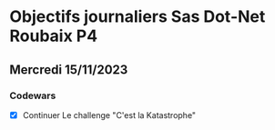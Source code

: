# Objectifs journaliers Sas Dot-Net Roubaix P4

## Mercredi 15/11/2023

### Codewars

- [x] Continuer Le challenge "C'est la Katastrophe"
